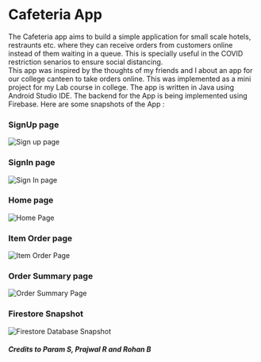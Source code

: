 # Cafeteria App
The Cafeteria app aims to build a simple application for small scale hotels, restraunts etc. where they can receive orders from customers online instead of them waiting in a queue. This is specially useful in the COVID restriction senarios to ensure social distancing. <br/>
This app was inspired by the thoughts of my friends and I about an app for our college canteen to take orders online. This was implemented as a mini project for my Lab course in college.
The app is written in Java using Android Studio IDE. The backend for the App is being implemented using Firebase.
Here are some snapshots of the App :
### SignUp page
![Sign up page](https://user-images.githubusercontent.com/65915759/184121836-dce0ba2a-4697-47fe-ad97-fda14e4fc84b.png)
### SignIn page
![Sign In page](https://user-images.githubusercontent.com/65915759/184121830-19317a91-64a1-4849-836c-06398cc6c034.png)
### Home page
![Home Page](https://user-images.githubusercontent.com/65915759/184121822-c7c7a4ab-32c1-4f5e-9198-7b6bf7376286.png)
### Item Order page
![Item Order Page](https://user-images.githubusercontent.com/65915759/184121823-6bc77ca7-4617-42d6-a43c-0fdb3d39d24e.png)
### Order Summary page
![Order Summary Page](https://user-images.githubusercontent.com/65915759/184121828-daa81399-d513-431d-81b5-87e8e1ada252.png)
### Firestore Snapshot
![Firestore Database Snapshot](https://user-images.githubusercontent.com/65915759/184121816-dce65140-3dae-497e-b0cb-c52f4960f223.png)
##### Credits to Param S, Prajwal R and Rohan B
